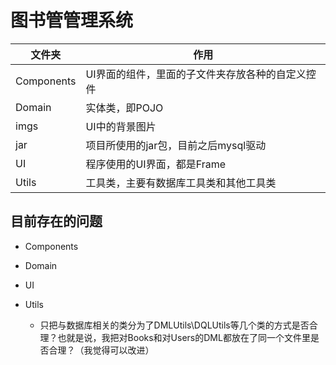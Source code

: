 # 图书管管理系统

|文件夹| 作用|
|----|---|
|Components| UI界面的组件，里面的子文件夹存放各种的自定义控件|
|Domain | 实体类，即POJO|
|imgs | UI中的背景图片|
|jar| 项目所使用的jar包，目前之后mysql驱动|
|UI| 程序使用的UI界面，都是Frame|
|Utils| 工具类，主要有数据库工具类和其他工具类|

## 目前存在的问题

- Components

- Domain

- UI

- Utils
    - 只把与数据库相关的类分为了DMLUtils\DQLUtils等几个类的方式是否合理？也就是说，我把对Books和对Users的DML都放在了同一个文件里是否合理？（我觉得可以改进）

    